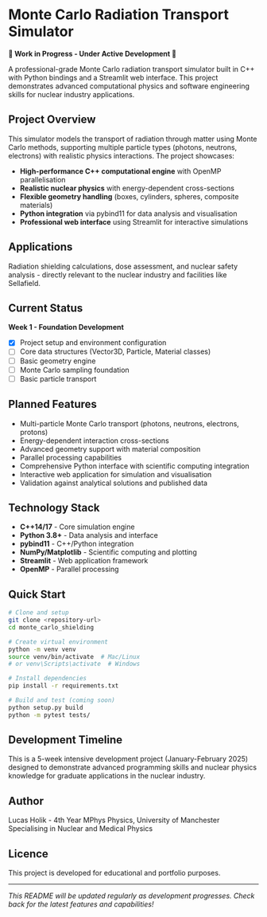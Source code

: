 # Monte Carlo Radiation Transport Simulator

**🚧 Work in Progress - Under Active Development 🚧**

A professional-grade Monte Carlo radiation transport simulator built in C++ with Python bindings and a Streamlit web interface. This project demonstrates advanced computational physics and software engineering skills for nuclear industry applications.

## Project Overview

This simulator models the transport of radiation through matter using Monte Carlo methods, supporting multiple particle types (photons, neutrons, electrons) with realistic physics interactions. The project showcases:

- **High-performance C++ computational engine** with OpenMP parallelisation
- **Realistic nuclear physics** with energy-dependent cross-sections
- **Flexible geometry handling** (boxes, cylinders, spheres, composite materials)
- **Python integration** via pybind11 for data analysis and visualisation
- **Professional web interface** using Streamlit for interactive simulations

## Applications

Radiation shielding calculations, dose assessment, and nuclear safety analysis - directly relevant to the nuclear industry and facilities like Sellafield.

## Current Status

**Week 1 - Foundation Development**
- [x] Project setup and environment configuration
- [ ] Core data structures (Vector3D, Particle, Material classes)
- [ ] Basic geometry engine
- [ ] Monte Carlo sampling foundation
- [ ] Basic particle transport

## Planned Features

- Multi-particle Monte Carlo transport (photons, neutrons, electrons, protons)
- Energy-dependent interaction cross-sections
- Advanced geometry support with material composition
- Parallel processing capabilities
- Comprehensive Python interface with scientific computing integration
- Interactive web application for simulation and visualisation
- Validation against analytical solutions and published data

## Technology Stack

- **C++14/17** - Core simulation engine
- **Python 3.8+** - Data analysis and interface
- **pybind11** - C++/Python integration
- **NumPy/Matplotlib** - Scientific computing and plotting
- **Streamlit** - Web application framework
- **OpenMP** - Parallel processing

## Quick Start

```bash
# Clone and setup
git clone <repository-url>
cd monte_carlo_shielding

# Create virtual environment
python -m venv venv
source venv/bin/activate  # Mac/Linux
# or venv\Scripts\activate  # Windows

# Install dependencies
pip install -r requirements.txt

# Build and test (coming soon)
python setup.py build
python -m pytest tests/
```

## Development Timeline

This is a 5-week intensive development project (January-February 2025) designed to demonstrate advanced programming skills and nuclear physics knowledge for graduate applications in the nuclear industry.

## Author

Lucas Holik - 4th Year MPhys Physics, University of Manchester  
Specialising in Nuclear and Medical Physics

## Licence

This project is developed for educational and portfolio purposes.

---

*This README will be updated regularly as development progresses. Check back for the latest features and capabilities!*